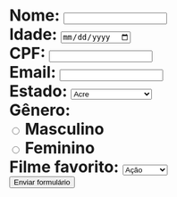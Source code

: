 <!DOCTYPE html>
<html lang="en">
  <head>
    <title>div e css</title>
    <meta charset="UTF-8" />
    <meta name="viewport" content="width=device-width, initial-scale=1.0" />
    <link rel="stylesheet" href="1.css" />
  </head>

  <body>
    <h1>
      <form>
        Nome: <input type="text" name="nome" required /><br />
        Idade: <input type="date" name="idade" required /><br />
        CPF:
        <input
          type="text"
          id="cpf"
          name="cpf"
          pattern="\d{3}\.\d{3}\.\d{3}-\d{2}"
          required
        />
        <br />
        Email: <input type="email" name="email" required /><br />
        Estado:
        <select name="estado" id="estado" required>
          <option value="AC">Acre</option>
          <option value="AL">Alagoas</option>
          <option value="AP">Amapá</option>
          <option value="AM">Amazonas</option>
          <option value="BA">Bahia</option>
          <option value="CE">Ceará</option>
          <option value="DF">Distrito Federal</option>
          <option value="ES">Espírito Santo</option>
          <option value="GO">Goiás</option>
          <option value="MA">Maranhão</option>
          <option value="MT">Mato Grosso</option>
          <option value="MS">Mato Grosso do Sul</option>
          <option value="MG">Minas Gerais</option>
          <option value="PA">Pará</option>
          <option value="PB">Paraíba</option>
          <option value="PR">Paraná</option>
          <option value="PE">Pernambuco</option>
          <option value="PI">Piauí</option>
          <option value="RJ">Rio de Janeiro</option>
          <option value="RN">Rio Grande do Norte</option>
          <option value="RS">Rio Grande do Sul</option>
          <option value="RO">Rondônia</option>
          <option value="RR">Roraima</option>
          <option value="SC">Santa Catarina</option>
          <option value="SP">São Paulo</option>
          <option value="SE">Sergipe</option>
          <option value="TO">Tocantins</option>
          </select><br />
        Gênero: <br />
        <label>
          <input type="radio" name="genero" value="masculino" />
          Masculino </label
        ><br />
        <label>
          <input type="radio" name="genero" value="feminino" />
          Feminino </label
        ><br />
        Filme favorito:
        <select name="filme" id="filme" >
          <option value="acao">Ação</option>
          <option value="comedia">Comédia</option>
          <option value="drama">Drama</option>
          <option value="terror">Terror</option>
          <option value="romance">Romance</option>
        </select> <br>
        <button type="submit">Enviar formulário</button>
      </form>
    </h1>
  </body>
</html>
